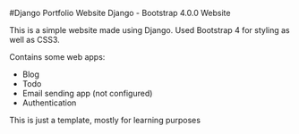 #Django Portfolio Website
Django - Bootstrap 4.0.0 Website

This is a simple website made using Django.
Used Bootstrap 4 for styling as well as CSS3.

Contains some web apps:
- Blog
- Todo
- Email sending app (not configured)
- Authentication 

This is just a template, mostly for learning purposes


